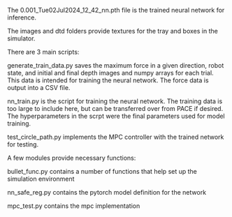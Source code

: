 The 0.001_Tue02Jul2024_12_42_nn.pth file is the trained neural network for inference. 

The images and dtd folders provide textures for the tray and boxes in the simulator. 

There are 3 main scripts:

generate_train_data.py saves the maximum force in a given direction, robot state, and initial and final depth images and numpy arrays
for each trial. This data is intended for training the neural network. The force data is output into a CSV file. 

nn_train.py is the script for training the neural network. The training data is too large to include here, but can be transferred over from PACE if desired. The hyperparameters in the scrpt were the final parameters used for model training. 

test_circle_path.py implements the MPC controller with the trained network for testing. 

A few modules provide necessary functions:

bullet_func.py contains a number of functions that help set up the simulation environment

nn_safe_reg.py contains the pytorch model definition for the network

mpc_test.py contains the mpc implementation

